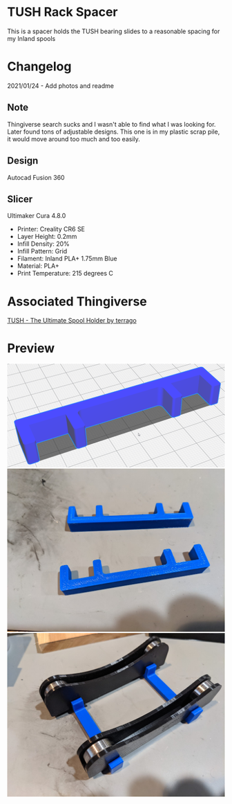 # TUSH Rack Spacer

This is a spacer holds the TUSH bearing slides to a reasonable spacing for my Inland spools

# Changelog

2021/01/24 - Add photos and readme

## Note

Thingiverse search sucks and I wasn't able to find what I was looking for.  Later found tons of adjustable designs.  This one is in my plastic scrap pile, it would move around too much and too easily.

## Design

Autocad Fusion 360 

## Slicer

Ultimaker Cura 4.8.0
- Printer: Creality CR6 SE
- Layer Height: 0.2mm
- Infill Density: 20%
- Infill Pattern: Grid
- Filament: Inland PLA+ 1.75mm Blue
- Material: PLA+
- Print Temperature: 215 degrees C

# Associated Thingiverse

[TUSH - The Ultimate Spool Holder by terrago](http://www.thingiverse.com/thing:2047554)
 
# Preview
![Cura preview](preview1.png "Cura preview")
![Photo standalone](preview2.jpg "Photo installed")
![Photo with TUSH](preview3.jpg "Preview with TUSH")